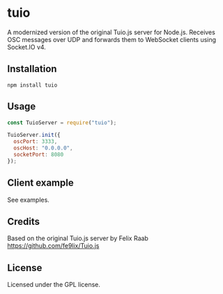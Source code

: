 # tuio

A modernized version of the original Tuio.js server for Node.js. Receives OSC messages over UDP and forwards them to WebSocket clients using Socket.IO v4.

## Installation
`npm install tuio`

## Usage

```js
const TuioServer = require("tuio");

TuioServer.init({
  oscPort: 3333,
  oscHost: "0.0.0.0",
  socketPort: 8080
});
```

## Client example
See examples.

## Credits
Based on the original Tuio.js server by Felix Raab
https://github.com/fe9lix/Tuio.js

## License
Licensed under the GPL license.

